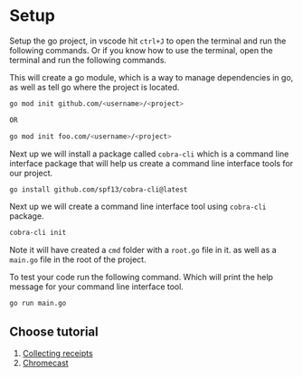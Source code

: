 # Setup

Setup the go project, in vscode hit `ctrl+J` to open the terminal and run the following commands.
Or if you know how to use the terminal, open the terminal and run the following commands.

This will create a go module, which is a way to manage dependencies in go, as well as tell go where the project is located.
```sh
go mod init github.com/<username>/<project>

OR

go mod init foo.com/<username>/<project>
```

Next up we will install a package called `cobra-cli` which is a command line interface package that will help us create a command line interface tools for our project.
```sh
go install github.com/spf13/cobra-cli@latest
```

Next up we will create a command line interface tool using `cobra-cli` package.

```sh
cobra-cli init
```

Note it will have created a `cmd` folder with a `root.go` file in it. as well as a `main.go` file in the root of the project.

To test your code run the following command. Which will print the help message for your command line interface tool.

```sh
go run main.go
```

## Choose tutorial

1. [Collecting receipts](1.%20collecting%20receipts.md)
2. [Chromecast](2.%20chromecast.md)
